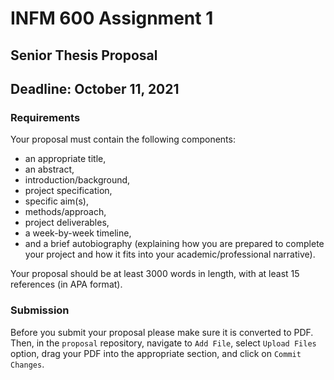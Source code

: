 # INFM 600 Assignment 1
## Senior Thesis Proposal
## Deadline: October 11, 2021

### Requirements

Your proposal must contain the following components:

- an appropriate title, 
- an abstract, 
- introduction/background, 
- project specification, 
- specific aim(s), 
- methods/approach, 
- project deliverables, 
- a week-by-week timeline, 
- and a brief autobiography (explaining how you are prepared to complete your project and how it fits into your academic/professional narrative). 
 
Your proposal should be at least 3000 words in length, with at least 15 references (in APA format). 

### Submission

Before you submit your proposal please make sure it is converted to PDF. Then, in the `proposal` repository, navigate to `Add File`, select `Upload Files` option, drag your PDF into the appropriate section, and click on `Commit Changes`.
